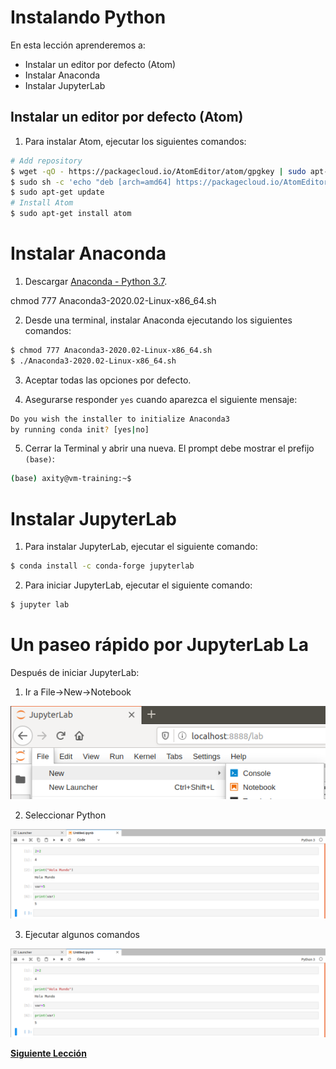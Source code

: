 # Instalando Python

En esta lección aprenderemos a:

- Instalar un editor por defecto (Atom)
- Instalar Anaconda
- Instalar JupyterLab

## Instalar un editor por defecto (Atom)

1. Para instalar Atom, ejecutar los siguientes comandos:
```bash
# Add repository
$ wget -qO - https://packagecloud.io/AtomEditor/atom/gpgkey | sudo apt-key add -
$ sudo sh -c 'echo "deb [arch=amd64] https://packagecloud.io/AtomEditor/atom/any/ any main" > /etc/apt/sources.list.d/atom.list'
$ sudo apt-get update
# Install Atom
$ sudo apt-get install atom
```

# Instalar Anaconda

1. Descargar [Anaconda - Python 3.7](https://www.anaconda.com/distribution/).

chmod 777 Anaconda3-2020.02-Linux-x86_64.sh

2. Desde una terminal, instalar Anaconda ejecutando los siguientes comandos:

```bash
$ chmod 777 Anaconda3-2020.02-Linux-x86_64.sh
$ ./Anaconda3-2020.02-Linux-x86_64.sh
```
3. Aceptar todas las opciones por defecto.

4. Asegurarse responder `yes` cuando aparezca el siguiente mensaje:

```bash
Do you wish the installer to initialize Anaconda3
by running conda init? [yes|no]
```

5. Cerrar la Terminal y abrir una nueva. El prompt debe mostrar el prefijo `(base)`:
```bash
(base) axity@vm-training:~$
```

# Instalar JupyterLab

1. Para instalar JupyterLab, ejecutar el siguiente comando:

```bash
$ conda install -c conda-forge jupyterlab
```

2. Para iniciar JupyterLab, ejecutar el siguiente comando:

```bash
$ jupyter lab
```

# Un paseo rápido por JupyterLab La

Después de iniciar JupyterLab:

1. Ir a File->New->Notebook

![img_03_jupyter_01](images/img_03_jupyter_01.png)

2. Seleccionar Python

![img_03_jupyter_03](images/img_03_jupyter_03.png)

3. Ejecutar algunos comandos

![img_03_jupyter_03](images/img_03_jupyter_03.png)

[**Siguiente Lección**](Lecci%C3%B3n%2004%20-%20Introducci%C3%B3n%20a%20Python%201.md)
